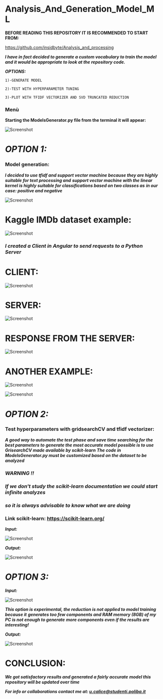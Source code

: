 # Analysis_And_Generation_Model_ML

__BEFORE READING THIS REPOSITORY IT IS RECOMMENDED TO START FROM:__

https://github.com/insidbyte/Analysis_and_processing

***I have in fact decided to generate a custom vocabulary to train the model and it would be appropriate to look at the repository code.***

___OPTIONS:___
 
    1)-GENERATE MODEL

    2)-TEST WITH HYPERPARAMETER TUNING

    3)-PLOT WITH TFIDF VECTORIZER AND SVD TRUNCATED REDUCTION

### Menù

__Starting the ModelsGenerator.py file from the terminal it will appear:__

![Screenshot](myScripts/OUTPUTS/menu.png)

#  ___OPTION 1:___
### Model generation:
***I decided to use tfidf and support vector machine because they are highly suitable for text processing and***
***support vector machine with the linear kernel is highly suitable for classifications based on two classes as***
***in our case: positive and negative***

![Screenshot](myScripts/OUTPUTS/generator.png)

# Kaggle IMDb dataset example:

![Screenshot](myScripts/OUTPUTS/prova.png)

### ***I created a Client in Angular to send requests to a Python Server*** 

# CLIENT: 

![Screenshot](myScripts/OUTPUTS/client.png)

# SERVER:

![Screenshot](myScripts/OUTPUTS/server.png)

# RESPONSE FROM THE SERVER:

![Screenshot](myScripts/OUTPUTS/response.png)

# ANOTHER EXAMPLE:

![Screenshot](myScripts/OUTPUTS/prova2.png)

![Screenshot](myScripts/OUTPUTS/response2.png)

#  ___OPTION 2:___
### Test hyperparameters with gridsearchCV and tfidf vectorizer:

***A good way to automate the test phase and save time searching for the best parameters to***
***generate the most accurate model possible is to use GrisearchCV made available by scikit-learn***
***The code in ModelsGenerator.py must be customized based on the dataset to be analyzed***

### ***WARNING !!***
### ***If we don't study the scikit-learn documentation we could start infinite analyzes***
### ***so it is always advisable to know what we are doing***

### Link scikit-learn: https://scikit-learn.org/

***Input:***

![Screenshot](myScripts/OUTPUTS/grid.png)


***Output:***

![Screenshot](myScripts/OUTPUTS/grid2.png)



#  ___OPTION 3:___

***Input:***

![Screenshot](myScripts/OUTPUTS/plot.png)

***This option is experimental, the reduction is not applied to model training because it***
***generates too few components and RAM memory (8GB) of my PC is not enough to generate***
***more components even if the results are interesting!***

***Output:***

![Screenshot](myScripts/OUTPUTS/TSVD_result.png)

# CONCLUSION:

***We got satisfactory results and generated a fairly accurate***
***model this repository will be updated over time***

***For info or collaborations contact me at: u.calice@studenti.poliba.it***
